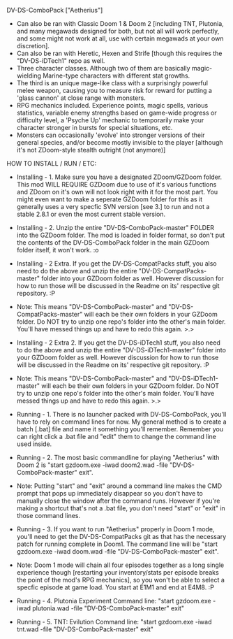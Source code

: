 DV-DS-ComboPack ["Aetherius"]

- Can also be ran with Classic Doom 1 & Doom 2 [including TNT, Plutonia, and many megawads designed for both, but not all will work perfectly, and some might not work at all, use with certain megawads at your own discretion].
- Can also be ran with Heretic, Hexen and Strife [though this requires the "DV-DS-iDTech1" repo as well.
- Three character classes. Although two of them are basically magic-wielding Marine-type characters with different stat growths.
- The third is an unique mage-like class with a surprisingly powerful melee weapon, causing you to measure risk for reward for putting a 'glass cannon' at close range with monsters.
- RPG mechanics included. Experience points, magic spells, various statistics, variable enemy strengths based on game-wide progress or difficulty level, a 'Psyche Up' mechanic to temporarily make your character stronger in bursts for special situations, etc.
- Monsters can occasionally 'evolve' into stronger versions of their general species, and/or become mostly invisible to the player [although it's not ZDoom-style stealth outright (not anymore)]


HOW TO INSTALL / RUN / ETC:

 - Installing - 1. Make sure you have a designated ZDoom/GZDoom folder. This mod WILL REQUIRE GZDoom due to use of it's various functions and ZDoom on it's own will not look right with it for the most part. You might even want to make a seperate GZDoom folder for this as it generally uses a very specfic SVN version [see 3.] to run and not a stable 2.8.1 or even the most current stable version.

 - Installing - 2. Unzip the entire "DV-DS-ComboPack-master" FOLDER into the GZDoom folder. The mod is loaded in folder format, so don't put the contents of the DV-DS-ComboPack folder in the main GZDoom folder itself, it won't work. :o

 - Installing - 2 Extra. If you get the DV-DS-CompatPacks stuff, you also need to do the above and unzip the entire "DV-DS-CompatPacks-master" folder into your GZDoom folder as well. However discussion for how to run those will be discussed in the Readme on its' respective git repository. :P
- Note: This means "DV-DS-ComboPack-master" and "DV-DS-CompatPacks-master" will each be their own folders in your GZDoom folder. Do NOT try to unzip one repo's folder into the other's main folder. You'll have messed things up and have to redo this again. >.>

 - Installing - 2 Extra 2. If you get the DV-DS-iDTech1 stuff, you also need to do the above and unzip the entire "DV-DS-iDTech1-master" folder into your GZDoom folder as well. However discussion for how to run those will be discussed in the Readme on its' respective git repository. :P
- Note: This means "DV-DS-ComboPack-master" and "DV-DS-iDTech1-master" will each be their own folders in your GZDoom folder. Do NOT try to unzip one repo's folder into the other's main folder. You'll have messed things up and have to redo this again. >.>

 - Running - 1. There is no launcher packed with DV-DS-ComboPack, you'll have to rely on command lines for now. My general method is to create a batch [.bat] file and name it something you'll remember. Remember you can right click a .bat file and "edit" them to change the command line used inside.

 - Running - 2. The most basic commandline for playing "Aetherius" with Doom 2 is "start gzdoom.exe -iwad doom2.wad -file "DV-DS-ComboPack-master" exit". 
 - Note: Putting "start" and "exit" around a command line makes the CMD prompt that pops up immediately disappear so you don't have to manually close the window after the command runs. However if you're making a shortcut that's not a .bat file, you don't need "start" or "exit" in those command lines.

 - Running - 3. If you want to run "Aetherius" properly in Doom 1 mode, you'll need to get the DV-DS-CompatPacks git as that has the necessary patch for running complete in Doom1. The command line will be "start gzdoom.exe -iwad doom.wad -file "DV-DS-ComboPack-master" exit". 
 - Note: Doom 1 mode will chain all four episodes together as a long single experience though [restarting your inventory/stats per episode breaks the point of the mod's RPG mechanics], so you won't be able to select a specfic episode at game load. You start at E1M1 and end at E4M8. :P

 - Running - 4. Plutonia Experiment Command line: "start gzdoom.exe -iwad plutonia.wad -file "DV-DS-ComboPack-master" exit" 

 - Running - 5. TNT: Evilution Command line: "start gzdoom.exe -iwad tnt.wad -file "DV-DS-ComboPack-master" exit" 